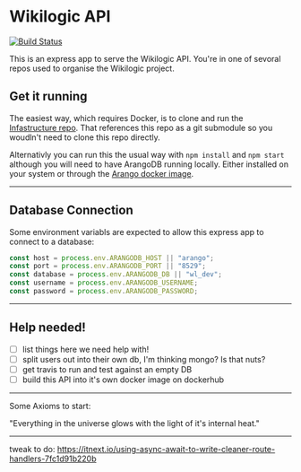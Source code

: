# Wikilogic API

[![Build Status](https://travis-ci.org/WikiLogic/api.svg?branch=master)](https://travis-ci.org/WikiLogic/api)

This is an express app to serve the Wikilogic API. You're in one of sevoral repos used to organise the Wikilogic project.

## Get it running

The easiest way, which requires Docker, is to clone and run the [Infastructure repo](https://github.com/WikiLogic/infrastructure). That references this repo as a git submodule so you woudln't need to clone this repo directly.

Alternativly you can run this the usual way with `npm install` and `npm start` although you will need to have ArangoDB running locally. Either installed on your system or through the [Arango docker image](https://hub.docker.com/r/arangodb/arangodb/).

---

## Database Connection

Some environment variabls are expected to allow this express app to connect to a database:

```js
const host = process.env.ARANGODB_HOST || "arango";
const port = process.env.ARANGODB_PORT || "8529";
const database = process.env.ARANGODB_DB || "wl_dev";
const username = process.env.ARANGODB_USERNAME;
const password = process.env.ARANGODB_PASSWORD;
```

---

## Help needed!

* [ ] list things here we need help with!
* [ ] split users out into their own db, I'm thinking mongo? Is that nuts?
* [ ] get travis to run and test against an empty DB
* [ ] build this API into it's own docker image on dockerhub

---

Some Axioms to start:

"Everything in the universe glows with the light of it's internal heat."

---

tweak to do: https://itnext.io/using-async-await-to-write-cleaner-route-handlers-7fc1d91b220b
